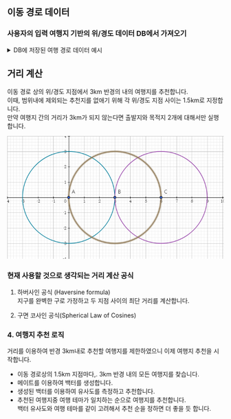 ## 이동 경로 데이터
### 사용자의 입력 여행지 기반의 위/경도 데이터 DB에서 가져오기
<details>
<summary>DB에 저장된 여행 경로 데이터 예시</summary>
<div markdown="1">

```java

public class route{
    int totalDistance;
    position start, end;
    ArraryList<position> movingPositionList;
    
}


public class position{
    int x, y;
}

```

</div>
</details>


## 거리 계산
이동 경로 상의 위/경도 지점에서 3km 반경의 내의 여행지를 추천합니다.</br>
이때, 범위내에 제외되는 추천지를 없애기 위해 각 위/경도 지점 사이는 1.5km로 지정합니다.</br>
만약 여행지 간의 거리가 3km가 되지 않는다면 출발지와 목적지 2개에 대해서만 실행합니다. 


![2021_04_user_count](./추천을%20위한%20그림.PNG)

### 현재 사용할 것으로 생각되는 거리 계산 공식
1. 하버사인 공식 (Haversine formula)</br>
    지구를 완벽한 구로 가정하고 두 지점 사이의 최단 거리를 계산합니다.</br>

2. 구면 코사인 공식(Spherical Law of Cosines)

### 4. 여행지 추천 로직
거리를 이용하여 반경 3km내로 추천할 여행지를 제한하였으니 이제 여행지 추천을 시작합니다. 

- 이동 경로상의 1.5km 지점마다,. 3km 반경 내의 모든 여행지를 찾습니다.
- 메이트를 이용하여 백터를 생성합니다.
- 생성된 백터를 이용하여 유사도를 측정하고 추천합니다.
- 추천된 여행지중 여행 테마가 일치하는 순으로  여행지를 추천합니다.</br>
    백터 유사도와 여행 테마를 같이 고려해서 추천 순을 정하면 더 좋을 듯 합니다.